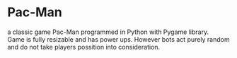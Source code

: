 # Pac-Man
a classic game Pac-Man programmed in Python with Pygame library. <br>
Game is fully resizable and has power ups. However bots act purely random and do not take players possition into consideration. <br>
